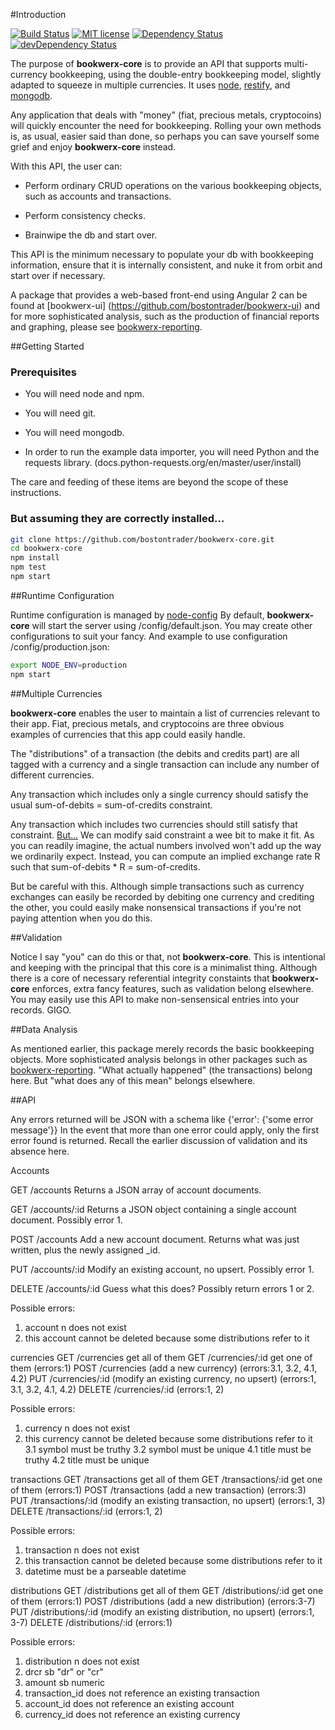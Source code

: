 #Introduction

[![Build Status](https://travis-ci.org/bostontrader/bookwerx-core.svg?branch=master)](https://travis-ci.org/bostontrader/bookwerx-core)
[![MIT license](http://img.shields.io/badge/license-MIT-brightgreen.svg)](http://opensource.org/licenses/MIT)
[![Dependency Status](https://david-dm.org/bostontrader/bookwerx-core.svg)](https://david-dm.org/bostontrader/bookwerx-core)
[![devDependency Status](https://david-dm.org/bostontrader/bookwerx-core/dev-status.svg)](https://david-dm.org/bostontrader/bookwerx-core#info=devDependencies)

The purpose of **bookwerx-core** is to provide an API that supports multi-currency
 bookkeeping, using the double-entry bookkeeping model, slightly adapted to squeeze 
 in multiple currencies.  It uses [node](https://nodejs.org), [restify](http://restify.com/), and [mongodb](https://www.mongodb.com/).

Any application that deals with "money" (fiat, precious metals, cryptocoins) will
quickly encounter the need for bookkeeping.  Rolling your own methods is, as usual,
 easier said than done, so perhaps you can save yourself some grief and enjoy **bookwerx-core** instead.

With this API, the user can:

* Perform ordinary CRUD operations on the various bookkeeping objects,
such as accounts and transactions.

* Perform consistency checks.

* Brainwipe the db and start over.

This API is the minimum necessary to populate your db with bookkeeping information,
ensure that it is internally consistent, and nuke it from orbit and start over if necessary.

A package that provides a web-based front-end using Angular 2 can be found at [bookwerx-ui]
(https://github.com/bostontrader/bookwerx-ui) and for more sophisticated analysis, 
such as the production of financial reports and graphing, please see 
 [bookwerx-reporting](https://github.com/bostontrader/bookwerx-reporting).


##Getting Started

### Prerequisites

* You will need node and npm.

* You will need git.

* You will need mongodb.

* In order to run the example data importer, you will need Python and the requests library.
(docs.python-requests.org/en/master/user/install)

The care and feeding of these items are beyond the scope of these instructions.

### But assuming they are correctly installed...

```bash
git clone https://github.com/bostontrader/bookwerx-core.git
cd bookwerx-core
npm install
npm test
npm start
```
##Runtime Configuration

Runtime configuration is managed by [node-config](https://github.com/lorenwest/node-config)
By default, **bookwerx-core** will start the server using /config/default.json.
You may create other configurations to suit your fancy. And example to use configuration
/config/production.json:

```bash
export NODE_ENV=production
npm start
```
##Multiple Currencies

**bookwerx-core** enables the user to maintain a list of currencies relevant to their app.
Fiat, precious metals, and cryptocoins are three obvious examples of currencies that
this app could easily handle.

The "distributions" of a transaction (the debits and credits part) are all tagged
with a currency and a single transaction can include any number of different
currencies.

Any transaction which includes only a single currency should satisfy the usual
sum-of-debits = sum-of-credits constraint.

Any transaction which includes two currencies should still satisfy that constraint.
[But...](https://www.youtube.com/watch?v=FaVFuX8z26c) We can modify said constraint
a wee bit to make it fit. As you can readily imagine, the actual numbers involved
won't add up the way we ordinarily expect. Instead, you can compute an
implied exchange rate R such that sum-of-debits * R = sum-of-credits.

But be careful with this.  Although simple transactions such as currency exchanges 
can easily be recorded by debiting one currency and crediting the other, you
could easily make nonsensical transactions if you're not paying attention when you do this.

##Validation

Notice I say "you" can do this or that, not **bookwerx-core**. This is intentional and keeping
with the principal that this core is a minimalist thing.  Although there is a core of necessary 
referential integrity constaints that **bookwerx-core** enforces,
extra fancy features, such as validation belong elsewhere.  You may easily use this API to make
 non-sensensical entries into your records.  GIGO.

##Data Analysis

As mentioned earlier, this package merely records the basic bookkeeping objects.
More sophisticated analysis belongs in other packages such as
[bookwerx-reporting](https://github.com/bostontrader/bookwerx-reporting).  "What actually happened" (the transactions) belong here.
But "what does any of this mean" belongs elsewhere.


##API

Any errors returned will be JSON with a schema like {'error': {'some error message'}}
In the event that more than one error could apply, only the first error found
is returned.
Recall the earlier discussion of validation and its absence here.

Accounts

GET /accounts
Returns a JSON array of account documents.

GET /accounts/:id
Returns a JSON object containing a single account document.
Possibly error 1.

POST /accounts
Add a new account document. Returns what was just written, plus the newly assigned
_id.

PUT /accounts/:id
Modify an existing account, no upsert.
Possibly error 1.

DELETE /accounts/:id
Guess what this does?
Possibly return errors 1 or 2.

 
Possible errors:
1.  account n does not exist
2.  this account cannot be deleted because some distributions refer to it


currencies
GET /currencies get all of them
GET /currencies/:id get one of them (errors:1)
POST /currencies (add a new currency) (errors:3.1, 3.2, 4.1, 4.2)
PUT /currencies/:id (modify an existing currency, no upsert) (errors:1, 3.1, 3.2, 4.1, 4.2)
DELETE /currencies/:id (errors:1, 2)

Possible errors:
1.  currency n does not exist
2.  this currency cannot be deleted because some distributions refer to it
3.1 symbol must be truthy
3.2 symbol must be unique
4.1 title must be truthy
4.2 title must be unique


transactions
GET /transactions get all of them
GET /transactions/:id get one of them (errors:1)
POST /transactions (add a new transaction) (errors:3)
PUT /transactions/:id (modify an existing transaction, no upsert) (errors:1, 3)
DELETE /transactions/:id (errors:1, 2)

Possible errors:
1.  transaction n does not exist
2.  this transaction cannot be deleted because some distributions refer to it
3.  datetime must be a parseable datetime


distributions
GET /distributions get all of them
GET /distributions/:id get one of them (errors:1)
POST /distributions (add a new distribution) (errors:3-7)
PUT /distributions/:id (modify an existing distribution, no upsert) (errors:1, 3-7)
DELETE /distributions/:id (errors:1)

Possible errors:
1.  distribution n does not exist
3.  drcr sb "dr" or "cr"
4.  amount sb numeric
5.  transaction_id does not reference an existing transaction
6.  account_id does not reference an existing account
7.  currency_id does not reference an existing currency
